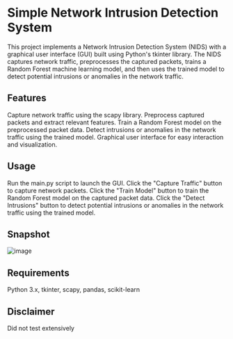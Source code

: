 # Simple Network Intrusion Detection System
This project implements a Network Intrusion Detection System (NIDS) with a graphical user interface (GUI) built using Python's tkinter library. The NIDS captures network traffic, preprocesses the captured packets, trains a Random Forest machine learning model, and then uses the trained model to detect potential intrusions or anomalies in the network traffic.

## Features
Capture network traffic using the scapy library.
Preprocess captured packets and extract relevant features.
Train a Random Forest model on the preprocessed packet data.
Detect intrusions or anomalies in the network traffic using the trained model.
Graphical user interface for easy interaction and visualization.

## Usage
Run the main.py script to launch the GUI.
Click the "Capture Traffic" button to capture network packets.
Click the "Train Model" button to train the Random Forest model on the captured packet data.
Click the "Detect Intrusions" button to detect potential intrusions or anomalies in the network traffic using the trained model.

## Snapshot
![image](https://github.com/Raja-jpeg/simple-projects/assets/59841593/4c8b5b79-89f5-4ef7-80e8-139764b18294)


## Requirements
Python 3.x, tkinter, scapy, pandas, scikit-learn

## Disclaimer
Did not test extensively
